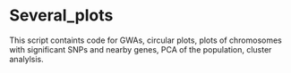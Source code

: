 # Several_plots
This script containts code for GWAs, circular plots, plots of chromosomes with significant SNPs and nearby genes, PCA of the population, cluster analylsis. 
